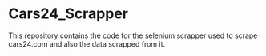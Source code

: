 # Cars24_Scrapper
This repository contains the code for the selenium scrapper used to scrape cars24.com and also the data scrapped from it.
